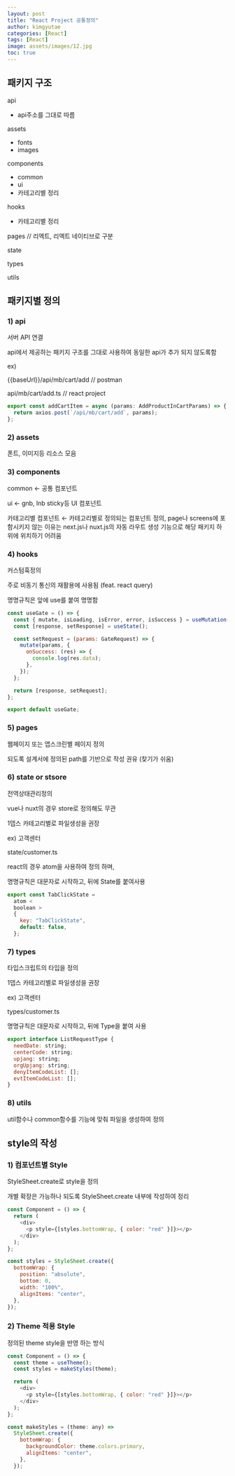 ```yaml
---
layout: post
title: "React Project 공통정의"
author: kimgyutae
categories: [React]
tags: [React]
image: assets/images/12.jpg
toc: true
---
```


## 패키지 구조

api

- api주소를 그대로 따름

assets

- fonts
- images

components

- common
- ui
- 카테고리별 정리

hooks

- 카테고리별 정리

pages // 리엑트, 리엑트 네이티브로 구분

state

types

utils

## 패키지별 정의

### 1) api

서버 API 연결

api에서 제공하는 패키지 구조를 그대로 사용하여 동일한 api가 추가 되지 않도록함

ex)

{{baseUrl}}/api/mb/cart/add // postman

api/mb/cart/add.ts // react project

```javascript
export const addCartItem = async (params: AddProductInCartParams) => {
  return axios.post(`/api/mb/cart/add`, params);
};
```

### 2) assets

폰트, 이미지등 리소스 모음

### 3) components

common ← 공통 컴포넌트

ui ← gnb, lnb sticky등 UI 컴포넌트

카테고리별 컴포넌트 ← 카테고리별로 정의되는 컴포넌트 정의, page나 screens에 포함시키지 않는 이유는 next.js나 nuxt.js의 자동 라우트 생성 기능으로 해당 패키지 하위에 위치하기 어려움

### 4) hooks

커스텀훅정의

주로 비동기 통신의 재활용에 사용됨 (feat. react query)

명명규칙은 앞에 use를 붙여 명명함

```javascript
const useGate = () => {
  const { mutate, isLoading, isError, error, isSuccess } = useMutation(gate);
  const [response, setResponse] = useState();

  const setRequest = (params: GateRequest) => {
    mutate(params, {
      onSuccess: (res) => {
        console.log(res.data);
      },
    });
  };

  return [response, setRequest];
};

export default useGate;
```

### 5) pages

웹페이지 또는 앱스크린별 페이지 정의

되도록 설계서에 정의된 path를 기반으로 작성 권유 (찾기가 쉬움)

### 6) state or stsore

전역상태관리정의

vue나 nuxt의 경우 store로 정의해도 무관

1뎁스 카테고리별로 파일생성을 권장

ex) 고객센터

state/customer.ts

react의 경우 atom을 사용하여 정의 하며,

명명규칙은 대문자로 시작하고, 뒤에 State를 붙여사용

```javascript
export const TabClickState =
  atom <
  boolean >
  {
    key: "TabClickState",
    default: false,
  };
```

### 7) types

타입스크립트의 타입을 정의

1뎁스 카테고리별로 파일생성을 권장

ex) 고객센터

types/customer.ts

명명규칙은 대문자로 시작하고, 뒤에 Type을 붙여 사용

```javascript
export interface ListRequestType {
  needDate: string;
  centerCode: string;
  upjang: string;
  orgUpjang: string;
  denyItemCodeList: [];
  evtItemCodeList: [];
}
```

### 8) utils

util함수나 common함수를 기능에 맞춰 파일을 생성하여 정의

## style의 작성

### 1) 컴포넌트별 Style

StyleSheet.create로 style을 정의

개별 확장은 가능하나 되도록 StyleSheet.create 내부에 작성하여 정리

```javascript
const Component = () => {
  return (
    <div>
      <p style={[styles.bottomWrap, { color: "red" }]}></p>
    </div>
  );
};
```

```javascript
const styles = StyleSheet.create({
  bottomWrap: {
    position: "absolute",
    bottom: 0,
    width: "100%",
    alignItems: "center",
  },
});
```

### 2) Theme 적용 Style

정의된 theme style을 반영 하는 방식

```javascript
const Component = () => {
  const theme = useTheme();
  const styles = makeStyles(theme);

  return (
    <div>
      <p style={[styles.bottomWrap, { color: "red" }]}></p>
    </div>
  );
};
```

```javascript
const makeStyles = (theme: any) =>
  StyleSheet.create({
    bottomWrap: {
      backgroundColor: theme.colors.primary,
      alignItems: "center",
    },
  });
```
